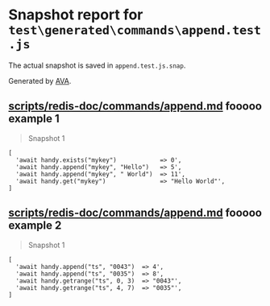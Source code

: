 # Snapshot report for `test\generated\commands\append.test.js`

The actual snapshot is saved in `append.test.js.snap`.

Generated by [AVA](https://ava.li).

## [scripts/redis-doc/commands/append.md](../../../../scripts/redis-doc/commands/append.md) fooooo example 1

> Snapshot 1

    [
      'await handy.exists("mykey")            => 0',
      'await handy.append("mykey", "Hello")   => 5',
      'await handy.append("mykey", " World")  => 11',
      'await handy.get("mykey")               => "Hello World"',
    ]

## [scripts/redis-doc/commands/append.md](../../../../scripts/redis-doc/commands/append.md) fooooo example 2

> Snapshot 1

    [
      'await handy.append("ts", "0043")  => 4',
      'await handy.append("ts", "0035")  => 8',
      'await handy.getrange("ts", 0, 3)  => "0043"',
      'await handy.getrange("ts", 4, 7)  => "0035"',
    ]
